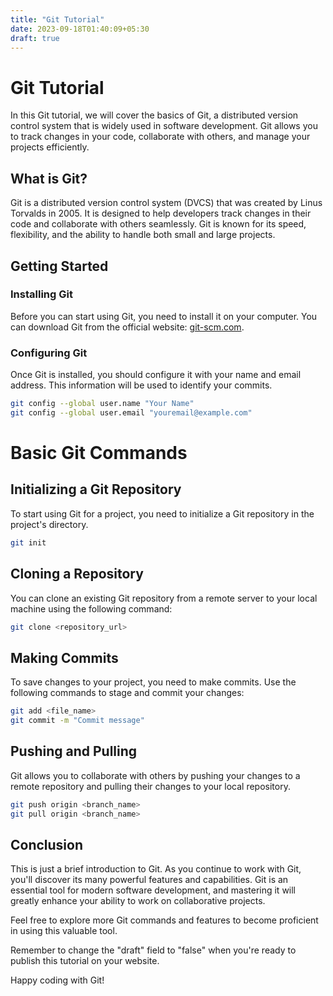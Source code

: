 ```yaml
---
title: "Git Tutorial"
date: 2023-09-18T01:40:09+05:30
draft: true
---
```


# Git Tutorial

In this Git tutorial, we will cover the basics of Git, a distributed version control system that is widely used in software development. Git allows you to track changes in your code, collaborate with others, and manage your projects efficiently.

## What is Git?

Git is a distributed version control system (DVCS) that was created by Linus Torvalds in 2005. It is designed to help developers track changes in their code and collaborate with others seamlessly. Git is known for its speed, flexibility, and the ability to handle both small and large projects.

## Getting Started

### Installing Git

Before you can start using Git, you need to install it on your computer. You can download Git from the official website: [git-scm.com](https://git-scm.com/).

### Configuring Git

Once Git is installed, you should configure it with your name and email address. This information will be used to identify your commits.

```bash
git config --global user.name "Your Name"
git config --global user.email "youremail@example.com"
```
#  Basic Git Commands
## Initializing a Git Repository
To start using Git for a project, you need to initialize a Git repository in the project's directory.
```bash
git init
```
## Cloning a Repository
You can clone an existing Git repository from a remote server to your local machine using the following command:
```bash
git clone <repository_url>
```
## Making Commits
To save changes to your project, you need to make commits. Use the following commands to stage and commit your changes:

```bash
git add <file_name>
git commit -m "Commit message"
```

## Pushing and Pulling
Git allows you to collaborate with others by pushing your changes to a remote repository and pulling their changes to your local repository.

```bash
git push origin <branch_name>
git pull origin <branch_name>
```

## Conclusion
This is just a brief introduction to Git. As you continue to work with Git, you'll discover its many powerful features and capabilities. Git is an essential tool for modern software development, and mastering it will greatly enhance your ability to work on collaborative projects.

Feel free to explore more Git commands and features to become proficient in using this valuable tool.

Remember to change the "draft" field to "false" when you're ready to publish this tutorial on your website.

Happy coding with Git!

